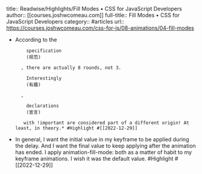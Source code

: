 title:: Readwise/Highlights/Fill Modes • CSS for JavaScript Developers
author:: [[courses.joshwcomeau.com]]
full-title:: Fill Modes • CSS for JavaScript Developers
category:: #articles
url:: https://courses.joshwcomeau.com/css-for-js/08-animations/04-fill-modes
- According to the 
        
          specification
          (规范)
        
        , there are actually 8 rounds, not 3. 
        
          Interestingly
          (有趣)
        
        , 
        
          declarations
          (宣言)
        
         with !important are considered part of a different origin! At least, in theory.* #Highlight #[[2022-12-29]]
- In general, I want the initial value in my keyframe to be applied during the delay. And I want the final value to keep applying after the animation has ended. I apply animation-fill-mode: both as a matter of habit to my keyframe animations. I wish it was the default value. #Highlight #[[2022-12-29]]